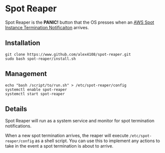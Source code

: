 # Spot Reaper

Spot Reaper is the **PANIC!** button that the OS presses when an [AWS Spot Instance Termination Notificaiton](https://docs.aws.amazon.com/AWSEC2/latest/UserGuide/spot-interruptions.html#spot-instance-termination-notices) arrives.

## Installation

```
git clone https://www.github.com/alex4108/spot-reaper.git
sudo bash spot-reaper/install.sh
```

## Management

```
echo "bash /script/to/run.sh" > /etc/spot-reaper/config
systemctl enable spot-reaper
systemctl start spot-reaper
```

## Details

Spot Reaper will run as a system service and monitor for spot termination notifications.

When a new spot termination arrives, the reaper will execute `/etc/spot-reaper/config` as a shell script.  You can use this to implement any actions to take in the event a spot termination is about to arrive.

